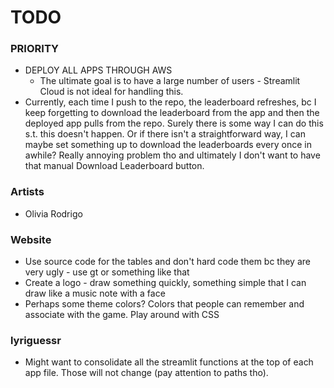 # TODO

### PRIORITY
* DEPLOY ALL APPS THROUGH AWS
    * The ultimate goal is to have a large number of users - Streamlit Cloud is not ideal for handling this. 
* Currently, each time I push to the repo, the leaderboard refreshes, bc I keep forgetting to download the leaderboard from the app and then the deployed app pulls from the repo. Surely there is some way I can do this s.t. this doesn't happen. Or if there isn't a straightforward way, I can maybe set something up to download the leaderboards every once in awhile? Really annoying problem tho and ultimately I don't want to have that manual Download Leaderboard button.

### Artists
* Olivia Rodrigo

### Website
* Use source code for the tables and don't hard code them bc they are very ugly - use gt or something like that
* Create a logo - draw something quickly, something simple that I can draw like a music note with a face
* Perhaps some theme colors? Colors that people can remember and associate with the game. Play around with CSS

### lyriguessr
* Might want to consolidate all the streamlit functions at the top of each app file. Those will not change (pay attention to paths tho).